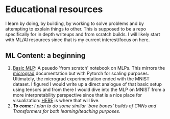 # Educational resources

I learn by doing, by building, by working to solve problems and by attempting to explain things to other. This is supposed to be a repo specifically for in depth writeups and from scratch builds. I will likely start with ML/AI resources since that is my current interest/focus on here. 

## ML Content: a beginning
1) [Basic MLP](/mlp_explained_pytorch.ipynb): A psuedo 'from scratch' notebook on MLPs. This mirrors the [micrograd](https://github.com/eriktholmes/Zero-to-hero-course/tree/main/episode-1/micrograd) documentation but with Pytorch for scaling purposes. Ultimately, the micrograd experimentation ended with the MNIST dataset. I figured I would write up a direct analogue of that basic setup using tensors and from there I would dive into the MLP on MNIST from a more interpretability perspective  since that is a nice place for visualization: [HERE](https://github.com/eriktholmes/interpreting_mnist) is where that will live.
2) ***To come:** I plan to do some similar 'bare bones' builds of CNNs and Transformers for both learning/teaching purposes.*
